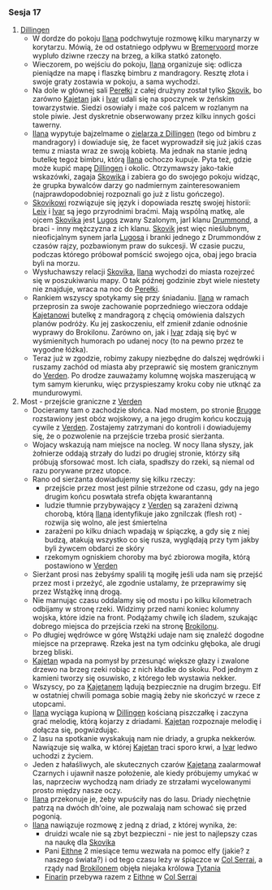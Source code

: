 ### Sesja 17
1. [Dillingen](#l_dillingen)
	* W dordze do pokoju [Ilana](#p_ilana) podchwytuje rozmowę kilku marynarzy w korytarzu. Mówią, że od ostatniego odpływu w [Bremervoord](#l_bremervoord) morze wypluło dziwne rzeczy na brzeg, a kilka statkó zatonęło.
	* Wieczorem, po wejściu do pokoju, [Ilana](#p_ilana) organizuje się: odlicza pieniądze na mapę i flaszkę bimbru z mandragory. Resztę złota i swoje graty zostawia w pokoju, a sama wychodzi.
	* Na dole w głównej sali [Perełki](#l_perelka) z całej drużyny został tylko [Skovik](#p_skovik), bo zarówno [Kajetan](#p_kajetan) jak i [Ivar](#p_ivar) udali się na spoczynek w żeńskim towarzystwie. Siedzi osowiały i maże coś palcem w rozlanym na stole piwie. Jest dyskretnie obserwowany przez kilku innych gości tawerny.
	* [Ilana](#p_ilana) wypytuje bajzelmame o [zielarza z Dillingen](#p_zielarz) (tego od bimbru z mandragory) i dowiaduje się, że facet wyprowadził się już jakiś czas temu z miasta wraz ze swoją kobietą. Ma jednak na stanie jedną butelkę tegoż bimbru, którą [Ilana](#p_ilana) ochoczo kupuje. Pyta też, gdzie może kupić mapę [Dillingen](#l_dillingen) i okolic. Otrzymawszy jako-takie wskazówki, zagaja [Skowika](#p_skovik) i zabiera go do swojego pokoju widząc, że grupka bywalców darzy go nadmiernym zainteresowaniem (najprawdopodobniej rozpoznali go już z listu gończego).
	* [Skovikowi](#p_skovik) rozwiązuje się język i dopowiada resztę swojej historii: [Leiv](#p_leiv) i [Ivar](#p_ivar) są jego przyrodnimi braćmi. Mają wspólną matkę, ale ojcem [Skovika](#p_skovik) jest [Lugos](#p_lugos) zwany Szalonym, jarl klanu [Drummond](p_drummond), a braci - inny mężczyzna z ich klanu. [Skovik](#p_skovik) jest więc nieślubnym, nieoficjalnym synem jarla [Lugosa](#p_lugos) i branki jednego z Drummondów z czasów rajzy, pozbawionym praw do sukcesji. W czasie puczu, podczas którego próbował pomścić swojego ojca, obaj jego bracia byli na morzu.
	* Wysłuchawszy relacji [Skovika](#p_skovik), [Ilana](#p_ilana) wychodzi do miasta rozejrzeć się w poszukiwaniu mapy. O tak późnej godzinie zbyt wiele niestety nie znajduje, wraca na noc do [Perełki](#l_perelka).
	* Rankiem wszyscy spotykamy się przy śniadaniu. [Ilana](#p_ilana) w ramach przeprosin za swoje zachowanie poprzedniego wieczora oddaje [Kajetanowi](#p_kajetan) butelkę z mandragorą z chęcią omówienia dalszych planów podróży. Ku jej zaskoczeniu, elf zmienił zdanie odnośnie wyprawy do Brokilonu. Zarówno on, jak i [Ivar](#p_ivar) zdają się być w wyśmienitych humorach po udanej nocy (to na pewno przez te wygodne łóżka).
	* Teraz już w zgodzie, robimy zakupy niezbędne do dalszej wędrówki i ruszamy zachód od miasta aby przeprawić się mostem granicznym do [Verden](#l_verden). Po drodze zauważamy kolumnę wojska maszerującą w tym samym kierunku, więc przyspieszamy kroku coby nie utknąć za mundurowymi.
2. Most - przejście graniczne z [Verden](#l_verden)
	* Docieramy tam o zachodzie słońca. Nad mostem, po stronie [Brugge](#l_brugge) rozstawiony jest obóz wojskowy, a na jego drugim końcu koczują cywile z [Verden](#l_verden). Zostajemy zatrzymani do kontroli i dowiadujemy się, że o pozwolenie na przejście trzeba prosić sierżanta. 
	* Wojacy wskazują nam miejsce na nocleg. W nocy Ilana słyszy, jak żołnierze oddają strzały do ludzi po drugiej stronie, którzy siłą próbują sforsować most. Ich ciała, spadłszy do rzeki, są niemal od razu porywane przez utopce.
	* Rano od sierżanta dowiadujemy się kilku rzeczy:
		* przejście przez most jest pilnie strzeżone od czasu, gdy na jego drugim końcu poswtała strefa objęta kwarantanną
		* ludzie tłumnie przybywający z [Verden](#l_verden) są zarażeni dziwną chorobą, którą [Ilana](#p_ilana) identyfikuje jako zgnilczak (flesh rot) - rozwija się wolno, ale jest śmiertelna
		* zarażeni po kilku dniach wpadają w śpiączkę, a gdy się z niej budzą, atakują wszystko co się rusza, wyglądają przy tym jakby byli żywcem obdarci ze skóry 
		* rzekomym ogniskiem choroby ma być zbiorowa mogiła, którą postawiono w [Verden](#l_verden)
	* Sierżant prosi nas żebyśmy spalili tą mogiłę jeśli uda nam się przejść przez most i przeżyć, ale zgodnie ustalamy, że przeprawimy się przez Wstążkę inną drogą.
	* Nie marnując czasu oddalamy się od mostu i po kilku kilometrach odbijamy w stronę rzeki. Widzimy przed nami koniec kolumny wojska, które idzie na front. Podążamy chwilę ich śladem, szukając dobrego miejsca do przejścia rzeki na stronę [Brokilonu](#l_brokilon).
	* Po długiej wędrówce w górę Wstążki udaje nam się znaleźć dogodne miejsce na przeprawę. Rzeka jest na tym odcinku głęboka, ale drugi brzeg bliski. 
	* [Kajetan](#p_kajetan) wpada na pomysł by przesunąć większe głazy i zwalone drzewo na brzeg rzeki robiąc z nich kładke do skoku. Pod jednym z kamieni tworzy się osuwisko, z którego łeb wystawia nekker.
	* Wszyscy, po za [Kajetanem](#p_kajetan) lądują bezpiecznie na drugim brzegu. Elf w ostatniej chwili pomaga sobie magią żeby nie skończyć w rzece z utopcami.
	* [Ilana](#p_ilana) wyciąga kupioną w [Dillingen](#l_dillingen) kościaną piszczałkę i zaczyna grać melodię, którą kojarzy z driadami. [Kajetan](#p_kajetan) rozpoznaje melodię i dołącza się, pogwizdując.
	* Z lasu na spotkanie wyskakują nam nie driady, a grupka nekkerów. Nawiązuje się walka, w której [Kajetan](#p_kajetan) traci sporo krwi, a [Ivar](#p_ivar) ledwo uchodzi z życiem.
	* Jeden z hałaśliwych, ale skutecznych czarów [Kajetana](#p_kajetan) zaalarmował Czarnych i ujawnił nasze położenie, ale kiedy próbujemy umykać w las, naprzeciw wychodzą nam driady ze strzałami wycelowanymi prosto między nasze oczy.
	* [Ilana](#p_ilana) przekonuje je, żeby wpuściły nas do lasu. Driady niechętnie patrzą na dwóch dh'oine, ale pozwalają nam schować się przed pogonią.
	* [Ilana](#p_ilana) nawiązuje rozmowę z jedną z driad, z której wynika, że:
		* druidzi wcale nie są zbyt bezpieczni - nie jest to najlepszy czas na naukę dla [Skovika](#p_skovik)
		* Pani [Eithne](#p_eithne) 2 miesiące temu wezwała na pomoc elfy (jakie? z naszego świata?) i od tego czasu leży w śpiączce w [Col Serrai](#l_col_serrai), a rządy nad [Brokilonem](#l_brokilon) objęła niejaka królowa [Tytania](#p_tytania)
		* [Finarin](#p_druid_finarrin) przebywa razem z [Eithne](#p_eithne) w [Col Serrai](#l_col_serrai)
